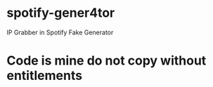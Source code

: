 # spotify-gener4tor
IP Grabber in Spotify Fake Generator
# Code is mine do not copy without entitlements
